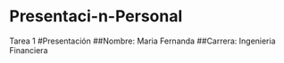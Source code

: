 # Presentaci-n-Personal
Tarea 1
#Presentación
##Nombre: Maria Fernanda
##Carrera: Ingenieria Financiera
